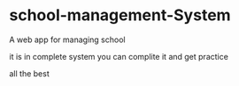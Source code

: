 # school-management-System
A web app for managing school

it is in complete system you can complite it and get practice

all the best
